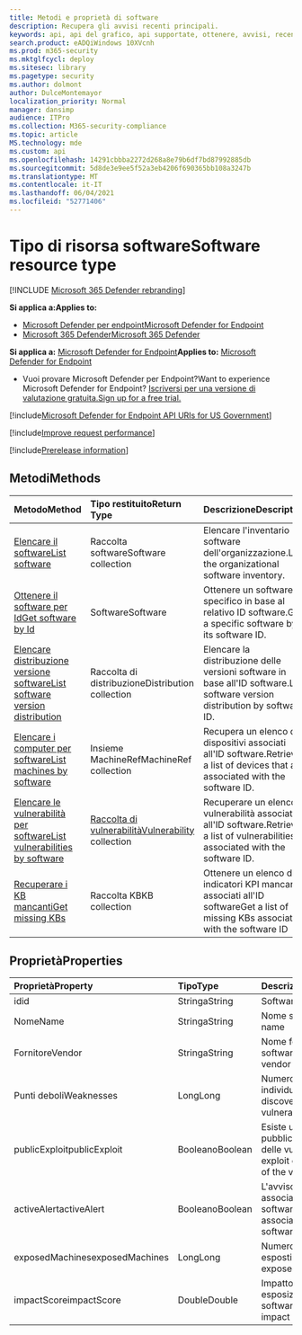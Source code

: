 ```yaml
---
title: Metodi e proprietà di software
description: Recupera gli avvisi recenti principali.
keywords: api, api del grafico, api supportate, ottenere, avvisi, recenti
search.product: eADQiWindows 10XVcnh
ms.prod: m365-security
ms.mktglfcycl: deploy
ms.sitesec: library
ms.pagetype: security
ms.author: dolmont
author: DulceMontemayor
localization_priority: Normal
manager: dansimp
audience: ITPro
ms.collection: M365-security-compliance
ms.topic: article
MS.technology: mde
ms.custom: api
ms.openlocfilehash: 14291cbbba2272d268a8e79b6df7bd87992885db
ms.sourcegitcommit: 5d8de3e9ee5f52a3eb4206f690365bb108a3247b
ms.translationtype: MT
ms.contentlocale: it-IT
ms.lasthandoff: 06/04/2021
ms.locfileid: "52771406"
---
```

# <a name="software-resource-type"></a><span data-ttu-id="1bb92-104">Tipo di risorsa software</span><span class="sxs-lookup"><span data-stu-id="1bb92-104">Software resource type</span></span>

[!INCLUDE [Microsoft 365 Defender rebranding](../../includes/microsoft-defender.md)]

<span data-ttu-id="1bb92-105">**Si applica a:**</span><span class="sxs-lookup"><span data-stu-id="1bb92-105">**Applies to:**</span></span>
- [<span data-ttu-id="1bb92-106">Microsoft Defender per endpoint</span><span class="sxs-lookup"><span data-stu-id="1bb92-106">Microsoft Defender for Endpoint</span></span>](https://go.microsoft.com/fwlink/p/?linkid=2154037)
- [<span data-ttu-id="1bb92-107">Microsoft 365 Defender</span><span class="sxs-lookup"><span data-stu-id="1bb92-107">Microsoft 365 Defender</span></span>](https://go.microsoft.com/fwlink/?linkid=2118804)

<span data-ttu-id="1bb92-108">**Si applica a:** [Microsoft Defender for Endpoint](https://go.microsoft.com/fwlink/?linkid=2154037)</span><span class="sxs-lookup"><span data-stu-id="1bb92-108">**Applies to:** [Microsoft Defender for Endpoint](https://go.microsoft.com/fwlink/?linkid=2154037)</span></span>

- <span data-ttu-id="1bb92-109">Vuoi provare Microsoft Defender per Endpoint?</span><span class="sxs-lookup"><span data-stu-id="1bb92-109">Want to experience Microsoft Defender for Endpoint?</span></span> [<span data-ttu-id="1bb92-110">Iscriversi per una versione di valutazione gratuita.</span><span class="sxs-lookup"><span data-stu-id="1bb92-110">Sign up for a free trial.</span></span>](https://www.microsoft.com/microsoft-365/windows/microsoft-defender-atp?ocid=docs-wdatp-exposedapis-abovefoldlink)

[!include[Microsoft Defender for Endpoint API URIs for US Government](../../includes/microsoft-defender-api-usgov.md)]

[!include[Improve request performance](../../includes/improve-request-performance.md)]


[!include[Prerelease information](../../includes/prerelease.md)]

## <a name="methods"></a><span data-ttu-id="1bb92-111">Metodi</span><span class="sxs-lookup"><span data-stu-id="1bb92-111">Methods</span></span>

<span data-ttu-id="1bb92-112">Metodo</span><span class="sxs-lookup"><span data-stu-id="1bb92-112">Method</span></span> |<span data-ttu-id="1bb92-113">Tipo restituito</span><span class="sxs-lookup"><span data-stu-id="1bb92-113">Return Type</span></span> |<span data-ttu-id="1bb92-114">Descrizione</span><span class="sxs-lookup"><span data-stu-id="1bb92-114">Description</span></span>
:---|:---|:---
[<span data-ttu-id="1bb92-115">Elencare il software</span><span class="sxs-lookup"><span data-stu-id="1bb92-115">List software</span></span>](get-software.md) | <span data-ttu-id="1bb92-116">Raccolta software</span><span class="sxs-lookup"><span data-stu-id="1bb92-116">Software collection</span></span> | <span data-ttu-id="1bb92-117">Elencare l'inventario software dell'organizzazione.</span><span class="sxs-lookup"><span data-stu-id="1bb92-117">List the organizational software inventory.</span></span>
[<span data-ttu-id="1bb92-118">Ottenere il software per Id</span><span class="sxs-lookup"><span data-stu-id="1bb92-118">Get software by Id</span></span>](get-software-by-id.md) | <span data-ttu-id="1bb92-119">Software</span><span class="sxs-lookup"><span data-stu-id="1bb92-119">Software</span></span> | <span data-ttu-id="1bb92-120">Ottenere un software specifico in base al relativo ID software.</span><span class="sxs-lookup"><span data-stu-id="1bb92-120">Get a specific software by its software ID.</span></span>
[<span data-ttu-id="1bb92-121">Elencare distribuzione versione software</span><span class="sxs-lookup"><span data-stu-id="1bb92-121">List software version distribution</span></span>](get-software-ver-distribution.md)| <span data-ttu-id="1bb92-122">Raccolta di distribuzione</span><span class="sxs-lookup"><span data-stu-id="1bb92-122">Distribution collection</span></span> | <span data-ttu-id="1bb92-123">Elencare la distribuzione delle versioni software in base all'ID software.</span><span class="sxs-lookup"><span data-stu-id="1bb92-123">List software version distribution by software ID.</span></span>
[<span data-ttu-id="1bb92-124">Elencare i computer per software</span><span class="sxs-lookup"><span data-stu-id="1bb92-124">List machines by software</span></span>](get-machines-by-software.md)| <span data-ttu-id="1bb92-125">Insieme MachineRef</span><span class="sxs-lookup"><span data-stu-id="1bb92-125">MachineRef collection</span></span> | <span data-ttu-id="1bb92-126">Recupera un elenco di dispositivi associati all'ID software.</span><span class="sxs-lookup"><span data-stu-id="1bb92-126">Retrieve a list of devices that are associated with the software ID.</span></span>
[<span data-ttu-id="1bb92-127">Elencare le vulnerabilità per software</span><span class="sxs-lookup"><span data-stu-id="1bb92-127">List vulnerabilities by software</span></span>](get-vuln-by-software.md) | <span data-ttu-id="1bb92-128">[Raccolta di vulnerabilità](vulnerability.md)</span><span class="sxs-lookup"><span data-stu-id="1bb92-128">[Vulnerability](vulnerability.md) collection</span></span> | <span data-ttu-id="1bb92-129">Recuperare un elenco di vulnerabilità associate all'ID software.</span><span class="sxs-lookup"><span data-stu-id="1bb92-129">Retrieve a list of vulnerabilities associated with the software ID.</span></span>
[<span data-ttu-id="1bb92-130">Recuperare i KB mancanti</span><span class="sxs-lookup"><span data-stu-id="1bb92-130">Get missing KBs</span></span>](get-missing-kbs-software.md) | <span data-ttu-id="1bb92-131">Raccolta KB</span><span class="sxs-lookup"><span data-stu-id="1bb92-131">KB collection</span></span> | <span data-ttu-id="1bb92-132">Ottenere un elenco di indicatori KPI mancanti associati all'ID software</span><span class="sxs-lookup"><span data-stu-id="1bb92-132">Get a list of missing KBs associated with the software ID</span></span>

## <a name="properties"></a><span data-ttu-id="1bb92-133">Proprietà</span><span class="sxs-lookup"><span data-stu-id="1bb92-133">Properties</span></span>

<span data-ttu-id="1bb92-134">Proprietà</span><span class="sxs-lookup"><span data-stu-id="1bb92-134">Property</span></span> |   <span data-ttu-id="1bb92-135">Tipo</span><span class="sxs-lookup"><span data-stu-id="1bb92-135">Type</span></span>   |   <span data-ttu-id="1bb92-136">Descrizione</span><span class="sxs-lookup"><span data-stu-id="1bb92-136">Description</span></span>
:---|:---|:---
<span data-ttu-id="1bb92-137">id</span><span class="sxs-lookup"><span data-stu-id="1bb92-137">id</span></span> | <span data-ttu-id="1bb92-138">Stringa</span><span class="sxs-lookup"><span data-stu-id="1bb92-138">String</span></span> | <span data-ttu-id="1bb92-139">Software ID</span><span class="sxs-lookup"><span data-stu-id="1bb92-139">Software ID</span></span>
<span data-ttu-id="1bb92-140">Nome</span><span class="sxs-lookup"><span data-stu-id="1bb92-140">Name</span></span> | <span data-ttu-id="1bb92-141">Stringa</span><span class="sxs-lookup"><span data-stu-id="1bb92-141">String</span></span> | <span data-ttu-id="1bb92-142">Nome software</span><span class="sxs-lookup"><span data-stu-id="1bb92-142">Software name</span></span>
<span data-ttu-id="1bb92-143">Fornitore</span><span class="sxs-lookup"><span data-stu-id="1bb92-143">Vendor</span></span> | <span data-ttu-id="1bb92-144">Stringa</span><span class="sxs-lookup"><span data-stu-id="1bb92-144">String</span></span> | <span data-ttu-id="1bb92-145">Nome fornitore software</span><span class="sxs-lookup"><span data-stu-id="1bb92-145">Software vendor name</span></span>
<span data-ttu-id="1bb92-146">Punti deboli</span><span class="sxs-lookup"><span data-stu-id="1bb92-146">Weaknesses</span></span> | <span data-ttu-id="1bb92-147">Long</span><span class="sxs-lookup"><span data-stu-id="1bb92-147">Long</span></span> | <span data-ttu-id="1bb92-148">Numero di vulnerabilità individuate</span><span class="sxs-lookup"><span data-stu-id="1bb92-148">Number of discovered vulnerabilities</span></span>
<span data-ttu-id="1bb92-149">publicExploit</span><span class="sxs-lookup"><span data-stu-id="1bb92-149">publicExploit</span></span> | <span data-ttu-id="1bb92-150">Booleano</span><span class="sxs-lookup"><span data-stu-id="1bb92-150">Boolean</span></span> | <span data-ttu-id="1bb92-151">Esiste un exploit pubblico per alcune delle vulnerabilità</span><span class="sxs-lookup"><span data-stu-id="1bb92-151">Public exploit exists for some of the vulnerabilities</span></span>
<span data-ttu-id="1bb92-152">activeAlert</span><span class="sxs-lookup"><span data-stu-id="1bb92-152">activeAlert</span></span> | <span data-ttu-id="1bb92-153">Booleano</span><span class="sxs-lookup"><span data-stu-id="1bb92-153">Boolean</span></span> | <span data-ttu-id="1bb92-154">L'avviso attivo è associato a questo software</span><span class="sxs-lookup"><span data-stu-id="1bb92-154">Active alert is associated with this software</span></span>
<span data-ttu-id="1bb92-155">exposedMachines</span><span class="sxs-lookup"><span data-stu-id="1bb92-155">exposedMachines</span></span> | <span data-ttu-id="1bb92-156">Long</span><span class="sxs-lookup"><span data-stu-id="1bb92-156">Long</span></span> | <span data-ttu-id="1bb92-157">Numero di dispositivi esposti</span><span class="sxs-lookup"><span data-stu-id="1bb92-157">Number of exposed devices</span></span>
<span data-ttu-id="1bb92-158">impactScore</span><span class="sxs-lookup"><span data-stu-id="1bb92-158">impactScore</span></span> | <span data-ttu-id="1bb92-159">Double</span><span class="sxs-lookup"><span data-stu-id="1bb92-159">Double</span></span> | <span data-ttu-id="1bb92-160">Impatto del punteggio di esposizione di questo software</span><span class="sxs-lookup"><span data-stu-id="1bb92-160">Exposure score impact of this software</span></span>
